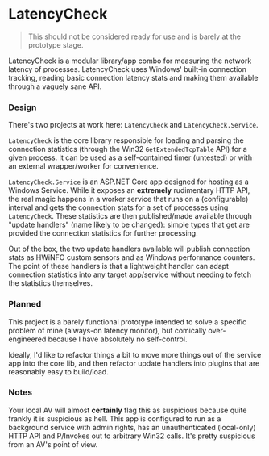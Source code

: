 ﻿# LatencyCheck

> This should not be considered ready for use and is barely at the prototype stage.

LatencyCheck is a modular library/app combo for measuring the network latency of processes. LatencyCheck uses Windows' built-in connection tracking, reading basic connection latency stats and making them available through a vaguely sane API.

### Design

There's two projects at work here: `LatencyCheck` and `LatencyCheck.Service`.

`LatencyCheck` is the core library responsible for loading and parsing the connection statistics (through the Win32 `GetExtendedTcpTable` API) for a given process. It can be used as a self-contained timer (untested) or with an external wrapper/worker for convenience.

`LatencyCheck.Service` is an ASP.NET Core app designed for hosting as a Windows Service. While it exposes an **extremely** rudimentary HTTP API, the real magic happens in a worker service that runs on a (configurable) interval and gets the connection stats for a set of processes using `LatencyCheck`. These statistics are then published/made available through "update handlers" (name likely to be changed): simple types that get are provided the connection statistics for further processing.

Out of the box, the two update handlers available will publish connection stats as HWiNFO custom sensors and as Windows performance counters. The point of these handlers is that a lightweight handler can adapt connection statistics into any target app/service without needing to fetch the statistics themselves.

### Planned

This project is a barely functional prototype intended to solve a specific problem of mine (always-on latency monitor), but comically over-engineered because I have absolutely no self-control.

Ideally, I'd like to refactor things a bit to move more things out of the service app into the core lib, and then refactor update handlers into plugins that are reasonably easy to build/load.


### Notes

Your local AV will almost **certainly** flag this as suspicious because quite frankly it is suspicious as hell. This app is configured to run as a background service with admin rights, has an unauthenticated (local-only) HTTP API and P/Invokes out to arbitrary Win32 calls. It's pretty suspicious from an AV's point of view.